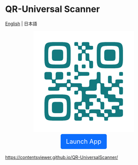 # QR-Universal Scanner

[English](./README_jp.md) | 日本語

<div style="text-align: center">
    <img src="./logo.png">
</div>


<div style="text-align: center">
    <a style="
    display: inline-block;
    font-weight: 400;
    line-height: 1.5;
    text-align: center;
    text-decoration: none;
    vertical-align: middle;
    border: 1px solid transparent;
    margin: .25rem .125rem; 
    cursor: pointer;
    padding: .5rem 1rem;
    font-size: 1.25rem;
    border-radius: .3rem;
    color: #fff;
    background-color: #0d6efd;
    border-color: #0d6efd;">Launch App</a>
</div>

<https://contentsviewer.github.io/QR-UniversalScanner/>